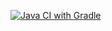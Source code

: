 [![Java CI with Gradle](https://github.com/KsenyaNetology/SQL/actions/workflows/gradle.yml/badge.svg)](https://github.com/KsenyaNetology/SQL/actions/workflows/gradle.yml)